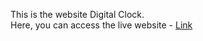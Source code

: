 This is the website Digital Clock. <br>
Here, you can access the live website - <a href="https://rkverma2001.github.io/DOM-Projects/Digital%20Clock/index.html"> Link </a>
